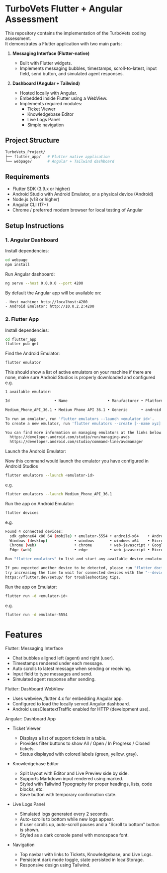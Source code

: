 # TurboVets Flutter + Angular Assessment

This repository contains the implementation of the TurboVets coding assessment.  
It demonstrates a Flutter application with two main parts:

1. **Messaging Interface (Flutter-native)**
   - Built with Flutter widgets.
   - Implements messaging bubbles, timestamps, scroll-to-latest, input field, send button, and simulated agent responses.

2. **Dashboard (Angular + Tailwind)**
   - Hosted locally with Angular.
   - Embedded inside Flutter using a WebView.
   - Implements required modules:
     - Ticket Viewer
     - Knowledgebase Editor
     - Live Logs Panel
     - Simple navigation



## Project Structure
```bash
TurboVets_Project/
├── flutter_app/   # Flutter native application
└── webpage/       # Angular + Tailwind dashboard
```


## Requirements

- Flutter SDK (3.9.x or higher)
- Android Studio with Android Emulator, or a physical device (Android)
- Node.js (v18 or higher)
- Angular CLI (17+)
- Chrome / preferred modern browser for local testing of Angular




## Setup Instructions

### 1. Angular Dashboard

Install dependencies:
```bash
cd webpage
npm install
```
Run Angular dashboard:
```bash
ng serve --host 0.0.0.0 --port 4200
```
By default the Angular app will be available on:

```bash
- Host machine: http://localhost:4200
- Android Emulator: http://10.0.2.2:4200
```

### 2. Flutter App

Install dependencies:

```bash
cd flutter_app
flutter pub get
```
Find the Android Emulator:

```bash
flutter emulator
```
This should show a list of active emulators on your machine
if there are none, make sure Android Studios is properly downloaded and configured
e.g.
```bash
1 available emulator:

Id                    • Name                  • Manufacturer • Platform

Medium_Phone_API_36.1 • Medium Phone API 36.1 • Generic      • android

To run an emulator, run 'flutter emulators --launch <emulator id>'.
To create a new emulator, run 'flutter emulators --create [--name xyz]'.

You can find more information on managing emulators at the links below:
  https://developer.android.com/studio/run/managing-avds
  https://developer.android.com/studio/command-line/avdmanager
```

Launch the Android Emulator:

Now this command would launch the emulator you have configured in Android Studios
```bash
flutter emulators --launch <emulator-id>
```
e.g.
```bash
flutter emulators --launch Medium_Phone_API_36.1
```


Run the app on Android Emulator:

```bash
flutter devices
```

e.g.
```bash
Found 4 connected devices:
  sdk gphone64 x86 64 (mobile) • emulator-5554 • android-x64    • Android 16 (API 36) (emulator)
  Windows (desktop)            • windows       • windows-x64    • Microsoft Windows [Version 10.0.22631.5909]
  Chrome (web)                 • chrome        • web-javascript • Google Chrome 140.0.7339.208
  Edge (web)                   • edge          • web-javascript • Microsoft Edge 140.0.3485.54

Run "flutter emulators" to list and start any available device emulators.

If you expected another device to be detected, please run "flutter doctor" to diagnose potential issues. You may also
try increasing the time to wait for connected devices with the "--device-timeout" flag. Visit
https://flutter.dev/setup/ for troubleshooting tips.
```

Run the app on Emulator:
```bash
flutter run -d <emulator-id>
```
e.g.
```bash
flutter run -d emulator-5554
```


# Features

Flutter: Messaging Interface
- Chat bubbles aligned left (agent) and right (user).
- Timestamps rendered under each message.
- Auto scrolls to latest message when sending or receiving.
- Input field to type messages and send.
- Simulated agent response after sending.

Flutter: Dashboard WebView
- Uses webview_flutter 4.x for embedding Angular app.
- Configured to load the locally served Angular dashboard.
- Android usesCleartextTraffic enabled for HTTP (development use).

Angular: Dashboard App

- Ticket Viewer
	- Displays a list of support tickets in a table.
	- Provides filter buttons to show All / Open / In Progress / Closed tickets.
	- Status displayed with colored labels (green, yellow, gray).


- Knowledgebase Editor
	- Split layout with Editor and Live Preview side by side.
	- Supports Markdown input rendered using marked.
	- Styled with Tailwind Typography for proper headings, lists, code blocks, etc.
	- Save button with temporary confirmation state.


- Live Logs Panel
	- Simulated logs generated every 2 seconds.
	- Auto-scrolls to bottom while new logs appear.
	- If user scrolls up, auto-scroll pauses and a "Scroll to bottom" button is shown.
	- Styled as a dark console panel with monospace font.


- Navigation
	- Top navbar with links to Tickets, Knowledgebase, and Live Logs.
	- Persistent dark mode toggle, state persisted in localStorage.
	- Responsive design using Tailwind.

